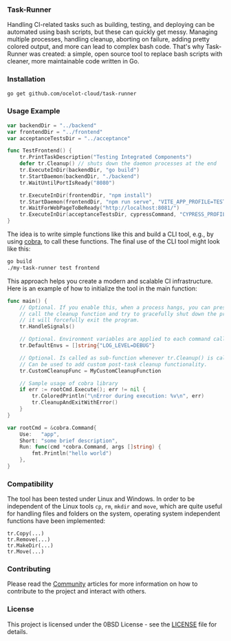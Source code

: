 ### Task-Runner

Handling CI-related tasks such as building, testing, and deploying can be automated using bash scripts, but these can quickly get messy. Managing multiple processes, handling cleanup, aborting on failure, adding pretty colored output, and more can lead to complex bash code. That's why Task-Runner was created: a simple, open source tool to replace bash scripts with cleaner, more maintainable code written in Go.

### Installation

```bash
go get github.com/ocelot-cloud/task-runner
```

### Usage Example

```go
var backendDir = "../backend"
var frontendDir = "../frontend"
var acceptanceTestsDir = "../acceptance"

func TestFrontend() {
    tr.PrintTaskDescription("Testing Integrated Components")
    defer tr.Cleanup() // shuts down the daemon processes at the end
    tr.ExecuteInDir(backendDir, "go build")
    tr.StartDaemon(backendDir, "./backend")
    tr.WaitUntilPortIsReady("8080")

    tr.ExecuteInDir(frontendDir, "npm install")
    tr.StartDaemon(frontendDir, "npm run serve", "VITE_APP_PROFILE=TEST")
    tr.WaitForWebPageToBeReady("http://localhost:8081/")
    tr.ExecuteInDir(acceptanceTestsDir, cypressCommand, "CYPRESS_PROFILE=TEST")
}
```

The idea is to write simple functions like this and build a CLI tool, e.g., by using [cobra](https://github.com/spf13/cobra), to call these functions. The final use of the CLI tool might look like this: 

```bash
go build
./my-task-runner test frontend
```

This approach helps you create a modern and scalable CI infrastructure. Here is an example of how to initialize the tool in the main function: 

```go
func main() {
    // Optional. If you enable this, when a process hangs, you can press "CTRL" + "C" which will 
    // call the cleanup function and try to gracefully shut down the process. If that does not work, 
    // it will forcefully exit the program.
    tr.HandleSignals()

    // Optional. Environment variables are applied to each command called.
    tr.DefaultEnvs = []string{"LOG_LEVEL=DEBUG"}

    // Optional. Is called as sub-function whenever tr.Cleanup() is called. 
    // Can be used to add custom post-task cleanup functionality.
    tr.CustomCleanupFunc = MyCustomCleanupFunction

    // Sample usage of cobra library
    if err := rootCmd.Execute(); err != nil {
        tr.ColoredPrintln("\nError during execution: %v\n", err)
        tr.CleanupAndExitWithError()
    }
}

var rootCmd = &cobra.Command{
    Use:   "app",
    Short: "some brief description",
    Run: func(cmd *cobra.Command, args []string) {
        fmt.Println("hello world")
    },
}
```

### Compatibility

The tool has been tested under Linux and Windows. In order to be independent of the Linux tools `cp`, `rm`, `mkdir` and `move`, which are quite useful for handling files and folders on the system, operating system independent functions have been implemented:

```
tr.Copy(...)
tr.Remove(...)
tr.MakeDir(...)
tr.Move(...)
```

### Contributing

Please read the [Community](https://ocelot-cloud.org/docs/community/) articles for more information on how to contribute to the project and interact with others.

### License

This project is licensed under the 0BSD License - see the [LICENSE](LICENSE) file for details.